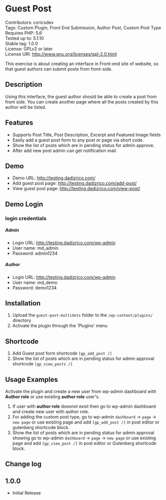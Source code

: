 # Guest Post 

Contributors: coricsdev<br>
Tags: Custom Plugin, Front End Submission, Author Post, Custom Post Type<br>
Requires PHP: 5.6<br>
Tested up to: 5.1.10<br>
Stable tag: 1.0.0<br>
License: GPLv2 or later<br>
License URI: http://www.gnu.org/licenses/gpl-2.0.html


This exercise is about creating an interface in Front-end site of website, so that guest authors can submit posts from front-side.


## Description

Using this interface, the guest author should be able to create
a post from front side. You can create another page where all the posts created by this author will be listed.


## Features

* Supports Post Title, Post Description, Excerpt and Featured Image fields
* Easily add a guest post form to any post or page via short code.
* Show the list of posts which are in pending status for admin approve.
* After add new post admin can get notification mail.


## Demo
- Demo URL: http://testing.dadizrico.com/
- Add guest post page: http://testing.dadizrico.com/add-post/
- View guest post page: http://testing.dadizrico.com/view-post/

## Demo Login

### login credentials
##### Admin
- Login URL: http://testing.dadizrico.com/wp-admin
- User name: md_admin
- Password: admin1234


##### Author 
- Login URL: http://testing.dadizrico.com/wp-admin
- User name: md_demo   
- Password:  demo1234

## Installation

1. Upload the `guest-post-multidots` folder to the `/wp-content/plugins/` directory
2. Activate the plugin through the 'Plugins' menu

## Shortcode

1. Add Guest post form shortcode `[gp_add_post /]` 
2. Show the list of posts which are in pending status for admin approval shortcode `[gp_view_posts /]` 

## Usage Examples 

Activate the plugin and create a new user from wp-admin dashboard with **Author role** or use existing **author role** user's.

1. If user with <b>author role</b> doesnot exist then go to wp-admin dashboard and create new user with author role.
2. For adding the custom post type, go to wp-admin `dashboard` &#8594; `page` &#8594; `new page` or use existing page and add `[gp_add_post /]` in post editor or  gutenberg shortcode block. 
3. Show the list of posts which are in pending status for admin approval showing go to wp-admin `dashboard` &#8594; `page` &#8594; `new page` or use existing page and add `[gp_view_post /]` in post editor or  Gutenberg shortcode block.



## Change log

## 1.0.0
* Initial Release
